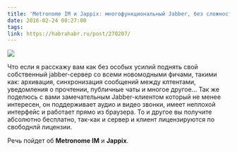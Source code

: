 ```yaml
---
title: 'Metronome IM и Jappix: многофункциональный Jabber, без сложностей в настройке'
date: 2016-02-24 08:27:00
tags:
link: https://habrahabr.ru/post/270207/
---
```


![](https://habrastorage.org/getpro/habr/post_images/d27/fd5/390/d27fd53901887adb98471de642665d58.png)

Что если я расскажу вам как без особых усилий поднять свой собственный jabber-сервер со всеми новомодными фичами, такими как: архивация, синхронизация сообщений между клтентами, уведомления о прочтении, публичные чаты и многое другое…
Так же поделюсь с вами замечательным Jabber-клиентом который не менее интересен, он поддерживает аудио и видео звонки, имеет неплохой интерфейс и работает прямо из браузера.
То и другое вы получите абсолютно бесплатно, так-как и сервер и клиент лицензируются по свободнлй лицензии.

Речь пойдет об **Metronome IM** и **Jappix**.
<!-- more -->
